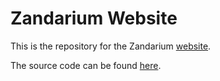 # Zandarium Website

This is the repository for the Zandarium [website](http://zandarium.github.io/).

The source code can be found [here](https://github.com/zandarium/zandarium.github.io).